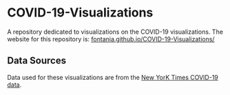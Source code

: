 # COVID-19-Visualizations

A repository dedicated to visualizations on the COVID-19 visualizations. The website for this repository is: [fontania.github.io/COVID-19-Visualizations/](https://fontania.github.io/COVID-19-Visualizations/)

## Data Sources
Data used for these visualizations are from the [New YorK Times COVID-19 data](https://github.com/nytimes/covid-19-data).
